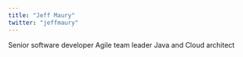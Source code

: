 ```yaml
---
title: "Jeff Maury"
twitter: "jeffmaury"
---
```


Senior software developer Agile team leader Java and Cloud architect
